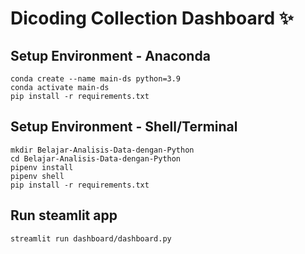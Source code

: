 # Dicoding Collection Dashboard ✨

## Setup Environment - Anaconda
```
conda create --name main-ds python=3.9
conda activate main-ds
pip install -r requirements.txt
```

## Setup Environment - Shell/Terminal
```
mkdir Belajar-Analisis-Data-dengan-Python
cd Belajar-Analisis-Data-dengan-Python
pipenv install
pipenv shell
pip install -r requirements.txt
```

## Run steamlit app
```
streamlit run dashboard/dashboard.py
```
